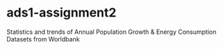 # ads1-assignment2
Statistics and trends of Annual Population Growth &amp; Energy Consumption Datasets from Worldbank
